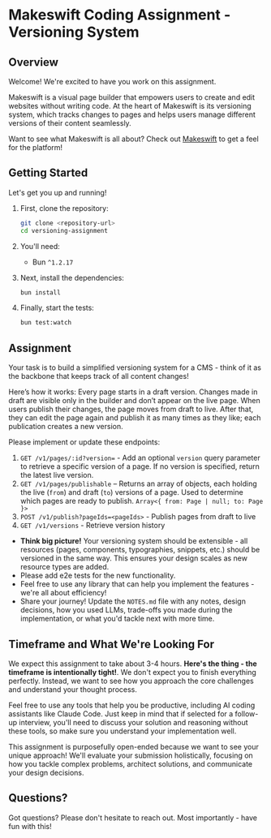 # Makeswift Coding Assignment - Versioning System

## Overview

Welcome! We're excited to have you work on this assignment.

Makeswift is a visual page builder that empowers users to create and edit websites without writing code. At the heart of Makeswift is its versioning system, which tracks changes to pages and helps users manage different versions of their content seamlessly.

Want to see what Makeswift is all about? Check out [Makeswift](https://makeswift.com/) to get a feel for the platform!

## Getting Started

Let's get you up and running!

1. First, clone the repository:

   ```bash
   git clone <repository-url>
   cd versioning-assignment
   ```

2. You'll need:

   - Bun `^1.2.17`

3. Next, install the dependencies:

   ```bash
   bun install
   ```

4. Finally, start the tests:
   ```bash
   bun test:watch
   ```

## Assignment

Your task is to build a simplified versioning system for a CMS - think of it as the backbone that keeps track of all content changes!

Here’s how it works: Every page starts in a draft version. Changes made in draft are visible only in the builder and don’t appear on the live page. When users publish their changes, the page moves from draft to live. After that, they can edit the page again and publish it as many times as they like; each publication creates a new version.

Please implement or update these endpoints:

1. `GET /v1/pages/:id?version=` - Add an optional `version` query parameter to retrieve a specific version of a page. If no version is specified, return the latest live version.
2. `GET /v1/pages/publishable` – Returns an array of objects, each holding the live (`from`) and draft (`to`) versions of a page. Used to determine which pages are ready to publish. `Array<{ from: Page | null; to: Page }>`
3. `POST /v1/publish?pageIds=<pageIds>` - Publish pages from draft to live
4. `GET /v1/versions` - Retrieve version history

- **Think big picture!** Your versioning system should be extensible - all resources (pages, components, typographies, snippets, etc.) should be versioned in the same way. This ensures your design scales as new resource types are added.
- Please add e2e tests for the new functionality.
- Feel free to use any library that can help you implement the features - we're all about efficiency!
- Share your journey! Update the `NOTES.md` file with any notes, design decisions, how you used LLMs, trade-offs you made during the implementation, or what you'd tackle next with more time.

## Timeframe and What We're Looking For

We expect this assignment to take about 3-4 hours. **Here's the thing - the timeframe is intentionally tight!**. We don't expect you to finish everything perfectly. Instead, we want to see how you approach the core challenges and understand your thought process.

Feel free to use any tools that help you be productive, including AI coding assistants like Claude Code. Just keep in mind that if selected for a follow-up interview, you'll need to discuss your solution and reasoning without these tools, so make sure you understand your implementation well.

This assignment is purposefully open-ended because we want to see your unique approach! We'll evaluate your submission holistically, focusing on how you tackle complex problems, architect solutions, and communicate your design decisions.

## Questions?

Got questions? Please don't hesitate to reach out. Most importantly - have fun with this!
